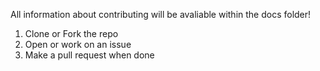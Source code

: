 All information about contributing will be avaliable within the docs folder!

1) Clone or Fork the repo
2) Open or work on an issue
3) Make a pull request when done
